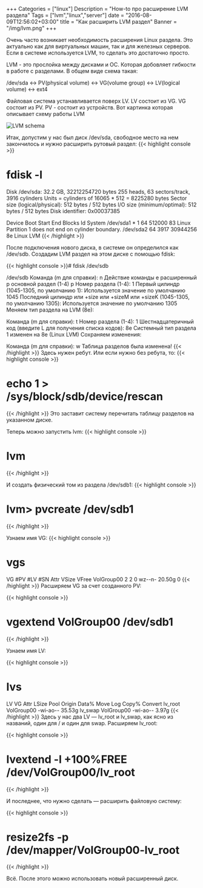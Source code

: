 +++
Categories = ["linux"]
Description = "How-to про расширение LVM раздела"
Tags = ["lvm","linux","server"]
date = "2016-08-09T12:56:02+03:00"
title = "Как расширить LVM раздел"
Banner = "/img/lvm.png"
+++

Очень часто возникает необходимость расширения Linux раздела. Это актуально как для виртуальных машин, так и для железных серверов. Если в системе используется LVM, то сделать это достаточно просто.

<!--more-->

LVM - это прослойка между дисками и ОС. Которая добовляет гибкости в работе с разделами.
В общем виде схема такая:

/dev/sda <-> PV(physical volume) <-> VG(volume group) <-> LV(logical volume) <-> ext4

Файловая система устанавливается поверх LV. LV состоит из VG. VG состоит из PV. PV - состоит из устройств.
Вот картинка которая описывает схему работы LVM


![LVM schema](/img/lvm_schema.png)


Итак, допустим у нас был диск /dev/sda, свободное место на нем закончилось и нужно расширить рутовый раздел:
{{< highlight console >}}
# fdisk -l

Disk /dev/sda: 32.2 GB, 32212254720 bytes
255 heads, 63 sectors/track, 3916 cylinders
Units = cylinders of 16065 * 512 = 8225280 bytes
Sector size (logical/physical): 512 bytes / 512 bytes
I/O size (minimum/optimal): 512 bytes / 512 bytes
Disk identifier: 0x00037385

   Device Boot      Start         End      Blocks   Id  System
/dev/sda1   *           1          64      512000   83  Linux
Partition 1 does not end on cylinder boundary.
/dev/sda2              64        3917    30944256   8e  Linux LVM
{{< /highlight >}}

После подключения нового диска, в системе он определился как /dev/sdb.
Создадим LVM раздел на этом диске с помощью fdisk:

{{< highlight console >}}# fdisk /dev/sdb

 /dev/sdb
Команда (m для справки): n
Действие команды
   e   расширенный
   p   основной раздел (1-4)
p
Номер раздела (1-4): 1
Первый цилиндр (1045-1305, по умолчанию 1):
Используется значение по умолчанию 1045
Последний цилиндр или +size или +sizeM или +sizeK (1045-1305, по умолчанию
1305):
Используется значение по умолчанию 1305
Меняем тип раздела на LVM (8e):

Команда (m для справки): t
Номер раздела (1-4): 1
Шестнадцатеричный код (введите L для получения списка кодов): 8e
Системный тип раздела 1 изменен на 8e (Linux LVM)
Сохраняем изменения:

Команда (m для справки): w
Таблица разделов была изменена!
{{< /highlight >}}
Здесь нужен ребут. Или если нужно без ребута, то:
{{< highlight console >}}
# echo 1 > /sys/block/sdb/device/rescan
{{< /highlight >}}
Это заставит систему перечитать таблицу разделов на указанном диске.

Теперь можно запустить lvm:
{{< highlight console >}}
# lvm
{{< /highlight >}}

И создать физический том из раздела /dev/sdb1:
{{< highlight console >}}
# lvm> pvcreate /dev/sdb1
{{< /highlight >}}

Узнаем имя VG:
{{< highlight console >}}
# vgs
  VG                #PV #LV #SN Attr   VSize  VFree
  VolGroup00         2   2   0 wz--n- 20.50g    0
{{< /highlight >}}
Расширяем VG за счет созданного PV:

{{< highlight console >}}
# vgextend VolGroup00 /dev/sdb1
{{< /highlight >}}

Узнаем имя LV:

{{< highlight console >}}
# lvs
  LV      VG                Attr     LSize  Pool Origin Data%  Move Log Copy%  Convert
  lv_root VolGroup00 -wi-ao-- 35.53g
  lv_swap VolGroup00 -wi-ao--  3.97g
 {{< /highlight >}}
Здесь у нас два LV — lv_root и lv_swap, как ясно из названий, один для / и один для swap.
Расширяем lv_root:

{{< highlight console >}}
# lvextend -l +100%FREE /dev/VolGroup00/lv_root
{{< /highlight >}}

И последнее, что нужно сделать — расширить файловую систему:

{{< highlight console >}}
# resize2fs -p /dev/mapper/VolGroup00-lv_root
{{< /highlight >}}

Всё. После этого можно использовать новый расширенный диск.
